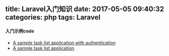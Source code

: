 title: Laravel入门知识
date: 2017-05-05 09:40:32
categories: php
tags: Laravel
---

#### 入门示例code

* [A sample task list application with authentication](https://github.com/laravel/quickstart-intermediate)
* [A sample task list application](https://github.com/laravel/quickstart-basic)
